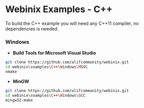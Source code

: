 
# Webinix Examples - C++

To build the C++ example you will need any C++11 compiler, no dependencies is needed.

### Windows

- **Build Tools for Microsoft Visual Studio**
```sh
git clone https://github.com/alifcommunity/webinix.git
cd webinix\examples\C++\Windows\MSVC
nmake
```

- **MinGW**
```sh
git clone https://github.com/alifcommunity/webinix.git
cd webinix\examples\C++\Windows\GCC
mingw32-make
```
